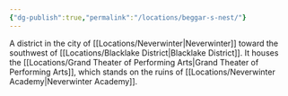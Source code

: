 ```yaml
---
{"dg-publish":true,"permalink":"/locations/beggar-s-nest/"}
---
```


A district in the city of [[Locations/Neverwinter\|Neverwinter]] toward the southwest of [[Locations/Blacklake District\|Blacklake District]]. It houses the [[Locations/Grand Theater of Performing Arts\|Grand Theater of Performing Arts]], which stands on the ruins of [[Locations/Neverwinter Academy\|Neverwinter Academy]].
